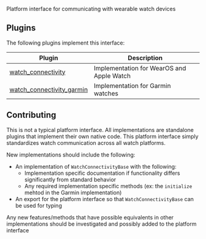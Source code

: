 Platform interface for communicating with wearable watch devices

## Plugins
The following plugins implement this interface:

| Plugin                                                                          | Description                               |
| ------------------------------------------------------------------------------- | ----------------------------------------- |
| [watch_connectivity](https://pub.dev/packages/watch_connectivity)               | Implementation for WearOS and Apple Watch |
| [watch_connectivity_garmin](https://pub.dev/packages/watch_connectivity_garmin) | Implementation for Garmin watches         |

## Contributing
This is not a typical platform interface. All implementations are standalone plugins that implement their own native code. This platform interface simply standardizes watch communication across all watch platforms.

New implementations should include the following:
- An implementation of `WatchConnectivityBase` with the following:
  - Implementation specific documentation if functionality differs significantly from standard behavior
  - Any required implementation specific methods (ex: the `initialize` mehtod in the Garmin implementation)
- An export for the platform interface so that `WatchConnectivityBase` can be used for typing


Any new features/methods that have possible equivalents in other implementations should be investigated and possibly added to the platform interface